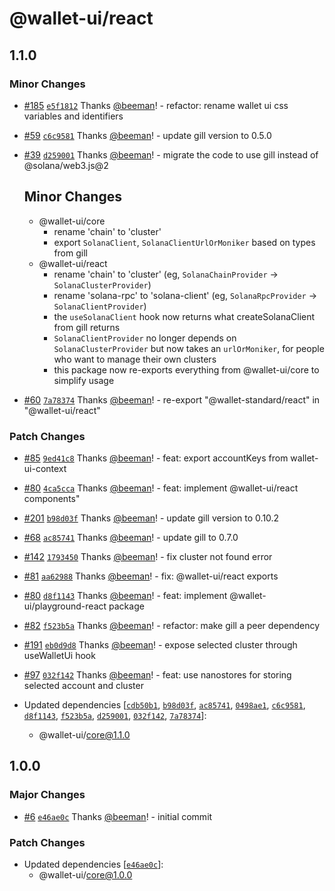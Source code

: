 # @wallet-ui/react

## 1.1.0

### Minor Changes

- [#185](https://github.com/wallet-ui/wallet-ui/pull/185) [`e5f1812`](https://github.com/wallet-ui/wallet-ui/commit/e5f181250b2466f1b37d401760aa3f2a49f91284) Thanks [@beeman](https://github.com/beeman)! - refactor: rename wallet ui css variables and identifiers

- [#59](https://github.com/wallet-ui/wallet-ui/pull/59) [`c6c9581`](https://github.com/wallet-ui/wallet-ui/commit/c6c9581bc2700dca1758e46fb2ca835627aa830d) Thanks [@beeman](https://github.com/beeman)! - update gill version to 0.5.0

- [#39](https://github.com/wallet-ui/wallet-ui/pull/39) [`d259001`](https://github.com/wallet-ui/wallet-ui/commit/d259001d8775f6290767a014c2e086b97b790747) Thanks [@beeman](https://github.com/beeman)! - migrate the code to use gill instead of @solana/web3.js@2

    ## Minor Changes

    - @wallet-ui/core
        - rename 'chain' to 'cluster'
        - export `SolanaClient`, `SolanaClientUrlOrMoniker` based on types from gill
    - @wallet-ui/react
        - rename 'chain' to 'cluster' (eg, `SolanaChainProvider` -> `SolanaClusterProvider`)
        - rename 'solana-rpc' to 'solana-client' (eg, `SolanaRpcProvider` -> `SolanaClientProvider`)
        - the `useSolanaClient` hook now returns what createSolanaClient from gill returns
        - `SolanaClientProvider` no longer depends on `SolanaClusterProvider` but now takes an `urlOrMoniker`, for people
          who want to manage their own clusters
        - this package now re-exports everything from @wallet-ui/core to simplify usage

- [#60](https://github.com/wallet-ui/wallet-ui/pull/60) [`7a78374`](https://github.com/wallet-ui/wallet-ui/commit/7a78374c04e1e5b51e3e7adb3dc2b640d5a334cf) Thanks [@beeman](https://github.com/beeman)! - re-export "@wallet-standard/react" in "@wallet-ui/react"

### Patch Changes

- [#85](https://github.com/wallet-ui/wallet-ui/pull/85) [`9ed41c8`](https://github.com/wallet-ui/wallet-ui/commit/9ed41c8cfc7798926e77c430aab7ac5ac124a36f) Thanks [@beeman](https://github.com/beeman)! - feat: export accountKeys from wallet-ui-context

- [#80](https://github.com/wallet-ui/wallet-ui/pull/80) [`4ca5cca`](https://github.com/wallet-ui/wallet-ui/commit/4ca5cca2538341fc98eb79f0df9af1ca4a014bc8) Thanks [@beeman](https://github.com/beeman)! - feat: implement @wallet-ui/react components"

- [#201](https://github.com/wallet-ui/wallet-ui/pull/201) [`b98d03f`](https://github.com/wallet-ui/wallet-ui/commit/b98d03f6cfe4a242a5b7c5d813e8541b28469755) Thanks [@beeman](https://github.com/beeman)! - update gill version to 0.10.2

- [#68](https://github.com/wallet-ui/wallet-ui/pull/68) [`ac85741`](https://github.com/wallet-ui/wallet-ui/commit/ac8574146f516a0184dcb8a83228e1b0cd1228cf) Thanks [@beeman](https://github.com/beeman)! - update gill to 0.7.0

- [#142](https://github.com/wallet-ui/wallet-ui/pull/142) [`1793450`](https://github.com/wallet-ui/wallet-ui/commit/1793450839f4723ffeb55a74f6fd757dc01bb658) Thanks [@beeman](https://github.com/beeman)! - fix cluster not found error

- [#81](https://github.com/wallet-ui/wallet-ui/pull/81) [`aa62988`](https://github.com/wallet-ui/wallet-ui/commit/aa629887506fdaf6a6ab49f0f483052733c2e7f1) Thanks [@beeman](https://github.com/beeman)! - fix: @wallet-ui/react exports

- [#80](https://github.com/wallet-ui/wallet-ui/pull/80) [`d8f1143`](https://github.com/wallet-ui/wallet-ui/commit/d8f1143d539fca3eb15706216a5e11668ef5a6b3) Thanks [@beeman](https://github.com/beeman)! - feat: implement @wallet-ui/playground-react package

- [#82](https://github.com/wallet-ui/wallet-ui/pull/82) [`f523b5a`](https://github.com/wallet-ui/wallet-ui/commit/f523b5a76808329eb0945008254de7f4a3f691e0) Thanks [@beeman](https://github.com/beeman)! - refactor: make gill a peer dependency

- [#191](https://github.com/wallet-ui/wallet-ui/pull/191) [`eb0d9d8`](https://github.com/wallet-ui/wallet-ui/commit/eb0d9d845c9cb8173896aa4937dce45735fb3750) Thanks [@beeman](https://github.com/beeman)! - expose selected cluster through useWalletUi hook

- [#97](https://github.com/wallet-ui/wallet-ui/pull/97) [`032f142`](https://github.com/wallet-ui/wallet-ui/commit/032f1422e6e6214c1d1825a0233975a9c6cee397) Thanks [@beeman](https://github.com/beeman)! - feat: use nanostores for storing selected account and cluster

- Updated dependencies [[`cdb50b1`](https://github.com/wallet-ui/wallet-ui/commit/cdb50b1bb7a91f81e23a7df9f52cafa040b00618), [`b98d03f`](https://github.com/wallet-ui/wallet-ui/commit/b98d03f6cfe4a242a5b7c5d813e8541b28469755), [`ac85741`](https://github.com/wallet-ui/wallet-ui/commit/ac8574146f516a0184dcb8a83228e1b0cd1228cf), [`0498ae1`](https://github.com/wallet-ui/wallet-ui/commit/0498ae161983058b0ec7bbc60e55deebed5a6db3), [`c6c9581`](https://github.com/wallet-ui/wallet-ui/commit/c6c9581bc2700dca1758e46fb2ca835627aa830d), [`d8f1143`](https://github.com/wallet-ui/wallet-ui/commit/d8f1143d539fca3eb15706216a5e11668ef5a6b3), [`f523b5a`](https://github.com/wallet-ui/wallet-ui/commit/f523b5a76808329eb0945008254de7f4a3f691e0), [`d259001`](https://github.com/wallet-ui/wallet-ui/commit/d259001d8775f6290767a014c2e086b97b790747), [`032f142`](https://github.com/wallet-ui/wallet-ui/commit/032f1422e6e6214c1d1825a0233975a9c6cee397), [`7a78374`](https://github.com/wallet-ui/wallet-ui/commit/7a78374c04e1e5b51e3e7adb3dc2b640d5a334cf)]:
    - @wallet-ui/core@1.1.0

## 1.0.0

### Major Changes

- [#6](https://github.com/wallet-ui/wallet-ui/pull/6) [`e46ae0c`](https://github.com/wallet-ui/wallet-ui/commit/e46ae0cc18f5be5467548d4e13ab3fc5fc65a1f4) Thanks [@beeman](https://github.com/beeman)! - initial commit

### Patch Changes

- Updated dependencies [[`e46ae0c`](https://github.com/wallet-ui/wallet-ui/commit/e46ae0cc18f5be5467548d4e13ab3fc5fc65a1f4)]:
    - @wallet-ui/core@1.0.0
